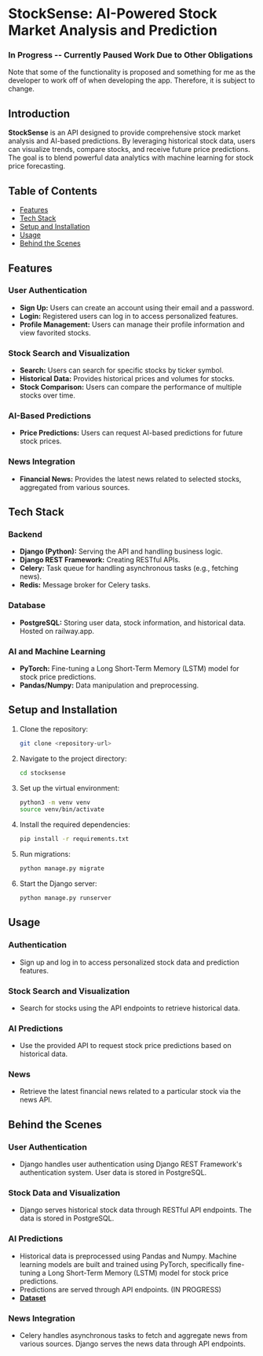 # StockSense: AI-Powered Stock Market Analysis and Prediction

### In Progress -- Currently Paused Work Due to Other Obligations
Note that some of the functionality is proposed and something for me as the developer to work off of when developing the app. Therefore, it is subject to change.

## Introduction
**StockSense** is an API designed to provide comprehensive stock market analysis and AI-based predictions. By leveraging historical stock data, users can visualize trends, compare stocks, and receive future price predictions. The goal is to blend powerful data analytics with machine learning for stock price forecasting.

## Table of Contents
- [Features](#features)
- [Tech Stack](#tech-stack)
- [Setup and Installation](#setup-and-installation)
- [Usage](#usage)
- [Behind the Scenes](#behind-the-scenes)

## Features
### User Authentication
- **Sign Up:** Users can create an account using their email and a password.
- **Login:** Registered users can log in to access personalized features.
- **Profile Management:** Users can manage their profile information and view favorited stocks.

### Stock Search and Visualization
- **Search:** Users can search for specific stocks by ticker symbol.
- **Historical Data:** Provides historical prices and volumes for stocks.
- **Stock Comparison:** Users can compare the performance of multiple stocks over time.

### AI-Based Predictions
- **Price Predictions:** Users can request AI-based predictions for future stock prices.
  
### News Integration
- **Financial News:** Provides the latest news related to selected stocks, aggregated from various sources.

## Tech Stack
### Backend
- **Django (Python):** Serving the API and handling business logic.
- **Django REST Framework:** Creating RESTful APIs.
- **Celery:** Task queue for handling asynchronous tasks (e.g., fetching news).
- **Redis:** Message broker for Celery tasks.

### Database
- **PostgreSQL:** Storing user data, stock information, and historical data. Hosted on railway.app.

### AI and Machine Learning
- **PyTorch:** Fine-tuning a Long Short-Term Memory (LSTM) model for stock price predictions.
- **Pandas/Numpy:** Data manipulation and preprocessing.

## Setup and Installation
1. Clone the repository:
   ```bash
   git clone <repository-url>
   ```
2. Navigate to the project directory:
   ```bash
   cd stocksense
   ```
3. Set up the virtual environment:
   ```bash
   python3 -m venv venv
   source venv/bin/activate
   ```
4. Install the required dependencies:
   ```bash
   pip install -r requirements.txt
   ```
5. Run migrations:
   ```bash
   python manage.py migrate
   ```
6. Start the Django server:
   ```bash
   python manage.py runserver
   ```

## Usage
### Authentication
- Sign up and log in to access personalized stock data and prediction features.

### Stock Search and Visualization
- Search for stocks using the API endpoints to retrieve historical data.

### AI Predictions
- Use the provided API to request stock price predictions based on historical data.

### News
- Retrieve the latest financial news related to a particular stock via the news API.

## Behind the Scenes
### User Authentication
- Django handles user authentication using Django REST Framework's authentication system. User data is stored in PostgreSQL.

### Stock Data and Visualization
- Django serves historical stock data through RESTful API endpoints. The data is stored in PostgreSQL.

### AI Predictions
- Historical data is preprocessed using Pandas and Numpy. Machine learning models are built and trained using PyTorch, specifically fine-tuning a Long Short-Term Memory (LSTM) model for stock price predictions.
- Predictions are served through API endpoints. (IN PROGRESS)
- [**Dataset**](https://www.kaggle.com/datasets/borismarjanovic/price-volume-data-for-all-us-stocks-etfs/data)

### News Integration
- Celery handles asynchronous tasks to fetch and aggregate news from various sources. Django serves the news data through API endpoints.
